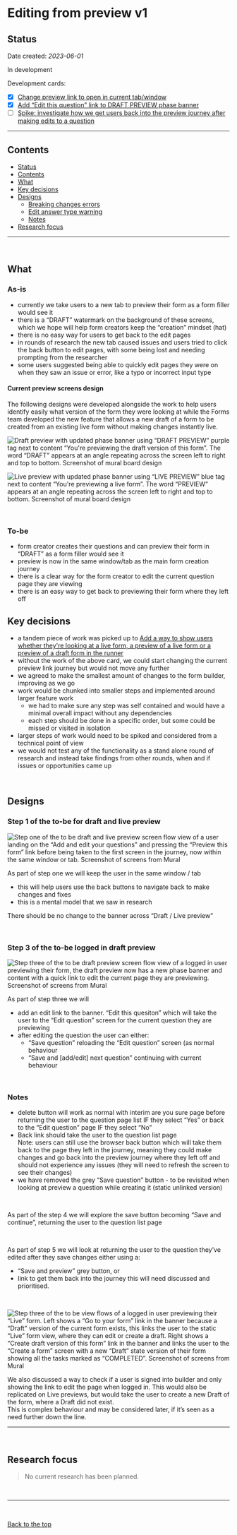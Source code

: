 # Editing from preview v1

## Status

Date created: *2023-06-01*  

In development  

Development cards:

- [X] [Change preview link to open in current tab/window](https://trello.com/c/Scetz4bk/772-change-preview-link-to-open-in-current-tab-window)  
- [X] [Add “Edit this question” link to DRAFT PREVIEW phase banner](https://trello.com/c/hshsCfY6/777-add-edit-this-question-link-to-draft-preview-phase-banner)  
- [ ] [Spike: investigate how we get users back into the preview journey after making edits to a question](https://trello.com/c/AlwhRECx/780-spike-investigate-how-we-get-users-back-into-the-preview-journey-after-making-edits-to-a-question)    

___

## Contents

- [Status](#status)
- [Contents](#contents)
- [What](#what)
- [Key decisions](#key-decisions)
- [Designs](#designs)
  - [Breaking changes errors](#breaking-changes-errors)
  - [Edit answer type warning](#edit-answer-type-warning)
  - [Notes](#notes)
- [Research focus](#research-focus)

___

<br>

## What

### As-is

- currently we take users to a new tab to preview their form as a form filler would see it  
- there is a “DRAFT” watermark on the background of these screens, which we hope will help form creators keep the “creation” mindset (hat)  
- there is no easy way for users to get back to the edit pages  
- in rounds of research the new tab caused issues and users tried to click the back button to edit pages, with some being lost and needing prompting from the researcher  
- some users suggested being able to quickly edit pages they were on when they saw an issue or error, like a typo or incorrect input type 

#### Current preview screens design

The following designs were developed alongside the work to help users identify easily what version of the form they were looking at while the Forms team developed the new feature that allows a new draft of a form to be created from an existing live form without making changes instantly live.

![Draft preview with updated phase banner using “DRAFT PREVIEW” purple tag next to content “You're previewing the draft version of this form”. The word “DRAFT” appears at an angle repeating across the screen left to right and top to bottom. Screenshot of mural board design](https://github.com/alphagov/forms/assets/35372982/5898c1fe-77b7-4130-876b-cb8136d5a07b)

![Live preview with updated phase banner using “LIVE PREVIEW” blue tag next to content “You're previewing a live form”. The word “PREVIEW” appears at an angle repeating across the screen left to right and top to bottom. Screenshot of mural board design](https://github.com/alphagov/forms/assets/35372982/49f0242a-ded3-44b0-9b18-8991e48d716a)

<br>

### To-be

- form creator creates their questions and can preview their form in “DRAFT” as a form filler would see it  
- preview is now in the same window/tab as the main form creation journey  
- there is a clear way for the form creator to edit the current question page they are viewing  
- there is an easy way to get back to previewing their form where they left off  

## Key decisions

- a tandem piece of work was picked up to [Add a way to show users whether they're looking at a live form, a preview of a live form or a preview of a draft form in the runner](https://trello.com/c/CYcJlAqv/739-add-a-way-to-show-users-whether-theyre-looking-at-a-live-form-a-preview-of-a-live-form-or-a-preview-of-a-draft-form-in-the-runne)
- without the work of the above card, we could start changing the current preview link journey but would not move any further
- we agreed to make the smallest amount of changes to the form builder, improving as we go
- work would be chunked into smaller steps and implemented around larger feature work
  - we had to make sure any step was self contained and would have a minimal overall impact without any dependencies
  - each step should be done in a specific order, but some could be missed or visited in isolation
- larger steps of work would need to be spiked and considered from a technical point of view
- we would not test any of the functionality as a stand alone round of research and instead take findings from other rounds, when and if issues or opportunities came up

<br>

## Designs

### Step 1 of the to-be for draft and live preview

![Step one of the to be draft and live preview screen flow view of a user landing on the “Add and edit your questions” and pressing the “Preview this form” link before being taken to the first screen in the journey, now within the same window or tab. Screenshot of screens from Mural](https://github.com/alphagov/forms/assets/35372982/c10e2578-bb66-4a7e-aaee-aa045a41b7f6)

As part of step one we will keep the user in the same window / tab
- this will help users use the back buttons to navigate back to make changes and fixes
- this is a mental model that we saw in research

There should be no change to the banner across “Draft / Live preview”

<br>

### Step 3 of the to-be logged in draft preview

![Step three of the to be draft preview screen flow view of a logged in user previewing their form, the draft preview now has a new phase banner and content with a quick link to edit the current page they are previewing. Screenshot of screens from Mural](https://github.com/alphagov/forms/assets/35372982/015bf848-114c-427e-95c5-70e356550cfa)

As part of step three we will
- add an edit link to the banner. “Edit this quesiton” which will take the user to the “Edit question” screen for the current question they are previewing
- after editing the question the user can either:
  - “Save question” reloading the “Edit question” screen (as normal behaviour
  - “Save and [add/edit] next question” continuing with current behaviour

<br>

### Notes

- delete button will work as normal with interim are you sure page before returning the user to the question page list IF they select “Yes” or back to the “Edit question” page IF they select “No”
- Back link should take the user to the question list page  
Note: users can still use the browser back button which will take them back to the page they left in the journey, meaning they could make changes and go back into the preview journey where they left off and should not experience any issues (they will need to refresh the screen to see their changes)
- we have removed the grey “Save question” button - to be revisited when looking at preview a question while creating it (static unlinked version)

<br>

As part of the step 4 we will explore the save button becoming “Save and continue”, returning the user to the question list page

<br>

As part of step 5 we will look at returning the user to the question they’ve edited after they save changes either using a:
- “Save and preview” grey button, or 
- link to get them back into the journey
this will need discussed and prioritised.

<br>

![Step three of the to be view flows of a logged in user previewing their “Live” form. Left shows a “Go to your form” link in the banner because a “Draft” version of the current form exists, this links the user to the static “Live” form view, where they can edit or create a draft. Right shows a “Create draft version of this form” link in the banner and links the user to the “Create a form” screen with a new “Draft” state version of their form showing all the tasks marked as “COMPLETED”. Screenshot of screens from Mural](https://github.com/alphagov/forms/assets/35372982/619ca8bf-a749-4369-9bef-84845ec72410)

We also discussed a way to check if a user is signed into builder and only showing the link to edit the page when logged in. This would also be replicated on Live previews, but would take the user to create a new Draft of the form, where a Draft did not exist.  
This is complex behaviour and may be considered later, if it’s seen as a need further down the line.

___

<br>

## Research focus

> No current research has been planned.

<br>

___

<br>

[Back to the top](#editing-from-preview-v1)

